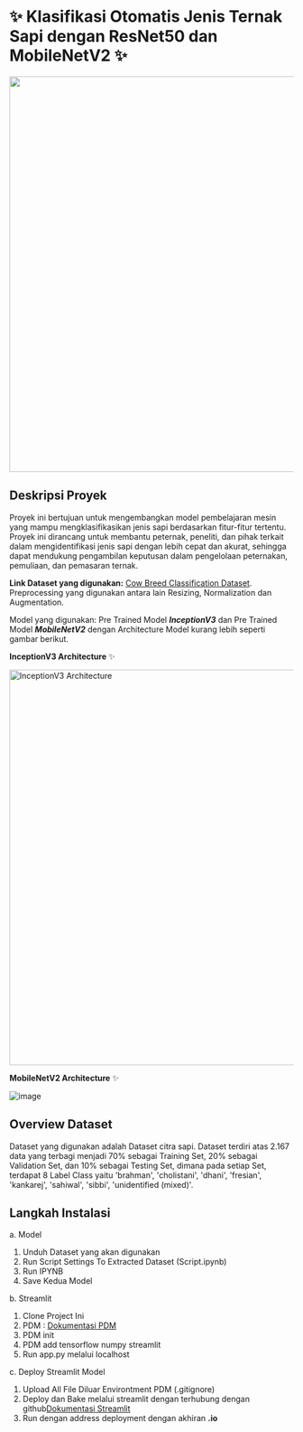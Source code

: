 # ✨ Klasifikasi Otomatis Jenis Ternak Sapi dengan ResNet50 dan MobileNetV2 ✨

<div style="text-align: center;">
  <img src="src/assetsReadme/Aes_CommonKingFisher.jpg" alt="" width="700">
</div>

## Deskripsi Proyek

Proyek ini bertujuan untuk mengembangkan model pembelajaran mesin yang mampu mengklasifikasikan jenis sapi berdasarkan fitur-fitur tertentu. Proyek ini dirancang untuk membantu peternak, peneliti, dan pihak terkait dalam mengidentifikasi jenis sapi dengan lebih cepat dan akurat, sehingga dapat mendukung pengambilan keputusan dalam pengelolaan peternakan, pemuliaan, dan pemasaran ternak.

**Link Dataset yang digunakan:** [Cow Breed Classification Dataset](https://www.kaggle.com/datasets/zaidworks0508/cow-breed-classification-dataset).
Preprocessing yang digunakan antara lain Resizing, Normalization dan Augmentation.

Model yang digunakan: Pre Trained Model **_InceptionV3_** dan Pre Trained Model **_MobileNetV2_** dengan Architecture Model kurang lebih seperti gambar berikut.

**InceptionV3 Architecture** ✨

<img src="src/assetsReadme/1_resnet_arch.png" alt="InceptionV3 Architecture" width="700">

**MobileNetV2 Architecture** ✨

![image](./src/assetsReadme/2_mobilenetv2arch.png)

## Overview Dataset

Dataset yang digunakan adalah Dataset citra sapi. Dataset terdiri atas 2.167 data yang terbagi menjadi 70% sebagai Training Set, 20% sebagai Validation Set, dan 10% sebagai Testing Set, dimana pada setiap Set, terdapat 8 Label Class yaitu 'brahman', 'cholistani', 'dhani', 'fresian', 'kankarej', 'sahiwal', 'sibbi', 'unidentified (mixed)'.

## Langkah Instalasi

a. Model

1. Unduh Dataset yang akan digunakan
2. Run Script Settings To Extracted Dataset (Script.ipynb)
3. Run IPYNB
4. Save Kedua Model

b. Streamlit

1. Clone Project Ini
2. PDM : [Dokumentasi PDM](https://pdm-project.org/)
3. PDM init
4. PDM add tensorflow numpy streamlit
5. Run app.py melalui localhost

c. Deploy Streamlit Model

1. Upload All File Diluar Environtment PDM (.gitignore)
2. Deploy dan Bake melalui streamlit dengan terhubung dengan github[Dokumentasi Streamlit](https://docs.streamlit.io/)
3. Run dengan address deployment dengan akhiran **.io**
